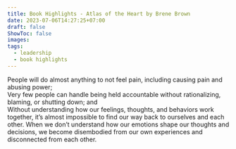 ```yaml
---
title: Book Highlights - Atlas of the Heart by Brene Brown
date: 2023-07-06T14:27:25+07:00
draft: false
ShowToc: false
images:
tags:
  - leadership
  - book highlights
---
```


People will do almost anything to not feel pain, including causing pain and abusing power; \
Very few people can handle being held accountable without rationalizing, blaming, or shutting down; and \
Without understanding how our feelings, thoughts, and behaviors work together, it’s almost impossible to find our way back to ourselves and each other. When we don’t understand how our emotions shape our thoughts and decisions, we become disembodied from our own experiences and disconnected from each other.

